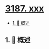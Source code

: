 # [3187. xxx](https://github.com/Tdahuyou/TNotes.leetcode/tree/main/notes/3187.%20xxx)

<!-- region:toc -->

- [1. 📝 概述](#1--概述)

<!-- endregion:toc -->

## 1. 📝 概述
